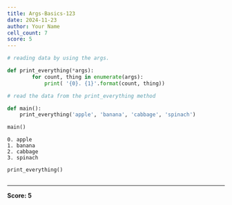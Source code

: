 ```yaml
---
title: Args-Basics-123
date: 2024-11-23
author: Your Name
cell_count: 7
score: 5
---
```


```python
# reading data by using the args.
```


```python
def print_everything(*args):
        for count, thing in enumerate(args):
            print( '{0}. {1}'.format(count, thing))
```


```python
# read the data from the print_everything method 
```


```python
def main():
    print_everything('apple', 'banana', 'cabbage', 'spinach')
```


```python
main()
```

    0. apple
    1. banana
    2. cabbage
    3. spinach



```python
print_everything()
```


```python

```


---
**Score: 5**
